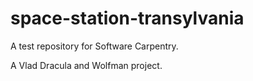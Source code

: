 # space-station-transylvania
A test repository for Software Carpentry.

A Vlad Dracula and Wolfman project.
